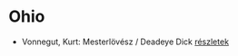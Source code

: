 # Ohio

- Vonnegut, Kurt: Mesterlövész / Deadeye Dick [részletek](../_details/Vonnegut%2C%20Kurt.md#id_1131)